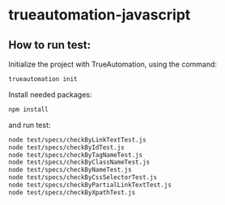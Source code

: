# trueautomation-javascript

## How to run test: 

Initialize the project with TrueAutomation, using the command:

```bash
trueautomation init
```

Install needed packages:

```bash
npm install
```

and run test:

```bash
node test/specs/checkByLinkTextTest.js
node test/specs/checkByIdTest.js
node test/specs/checkByTagNameTest.js
node test/specs/checkByClassNameTest.js
node test/specs/checkByNameTest.js
node test/specs/checkByCssSelectorTest.js
node test/specs/checkByPartialLinkTextTest.js
node test/specs/checkByXpathTest.js

```
